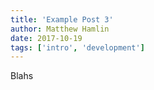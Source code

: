 ```yaml
---
title: 'Example Post 3'
author: Matthew Hamlin
date: 2017-10-19
tags: ['intro', 'development']
---
```


Blahs
